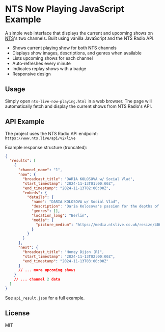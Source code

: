 # NTS Now Playing JavaScript Example

A simple web interface that displays the current and upcoming shows on [NTS](https://www.nts.live/)'s two channels. Built using vanilla JavaScript and the NTS Radio API.

- Shows current playing show for both NTS channels
- Displays show images, descriptions, and genres when available
- Lists upcoming shows for each channel
- Auto-refreshes every minute
- Indicates replay shows with a badge
- Responsive design

## Usage

Simply open `nts-live-now-playing.html` in a web browser. The page will automatically fetch and display the current shows from NTS Radio's API.

## API Example

The project uses the NTS Radio API endpoint: `https://www.nts.live/api/v2/live`

Example response structure (truncated):

```json
{
  "results": [
    {
      "channel_name": "1",
      "now": {
        "broadcast_title": "DARIA KOLOSOVA w/ Social Vlad",
        "start_timestamp": "2024-11-13T01:00:00Z",
        "end_timestamp": "2024-11-13T02:00:00Z",
        "embeds": {
          "details": {
            "name": "DARIA KOLOSOVA w/ Social Vlad",
            "description": "Daria Kolosova's passion for the depths of electronic music have transformed into her striking versatility and proficiency as an artist. Welcome to her world.",
            "genres": [],
            "location_long": "Berlin",
            "media": {
              "picture_medium": "https://media.ntslive.co.uk/resize/400x400/0ab20d37-a879-4bd4-97b7-a3aa2c7445f0_1731369600.jpeg"
            }
          }
        }
      },
      "next": {
        "broadcast_title": "Honey Dijon (R)",
        "start_timestamp": "2024-11-13T02:00:00Z",
        "end_timestamp": "2024-11-13T03:00:00Z"
      }
      // ... more upcoming shows
    }
    // ... channel 2 data
  ]
}
```

See `api_result.json` for a full example.

## License

MIT

